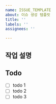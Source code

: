 ```yaml
---
name: ISSUE_TEMPLATE
about: 이슈 생성 템플릿
title: ''
labels: ''
assignees: ''

---
```


## 작업 설명
<!-- 진행할 작업에 대해 간단하게 설명해주세요 -->
>

##  Todo
<!-- 해당 작업을 수행하기 위해 해야 할 하위 태스크를 작성해주세요 -->
- [ ] todo 1
- [ ] todo 2
- [ ] todo 3
